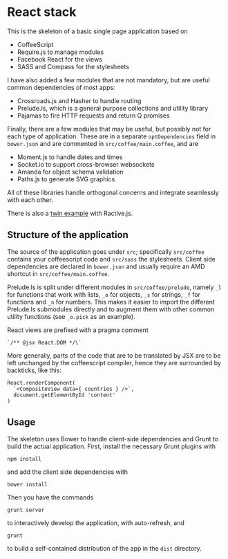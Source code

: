 React stack
===========

This is the skeleton of a basic single page application based on

* CoffeeScript
* Require.js to manage modules
* Facebook React for the views
* SASS and Compass for the stylesheets

I have also added a few modules that are not mandatory, but are useful common dependencies of most apps:

* Crossroads.js and Hasher to handle routing
* Prelude.ls, which is a general purpose collections and utility library
* Pajamas to fire HTTP requests and return Q promises

Finally, there are a few modules that may be useful, but possibly not for each type of application. These are in a separate `optDependencies` field in `bower.json` and are commented in `src/coffee/main.coffee`, and are

* Moment.js to handle dates and times
* Socket.io to support cross-browser websockets
* Amanda for object schema validation
* Paths.js to generate SVG graphics

All of these libraries handle orthogonal concerns and integrate seamlessly with each other.

There is also a [twin example](https://github.com/andreaferretti/ractive-stack) with Ractive.js.

Structure of the application
----------------------------

The source of the application goes under `src`; specifically `src/coffee` contains your coffeescript code and `src/sass` the stylesheets. Client side dependencies are declared in `bower.json` and usually require an AMD shortcut in `src/coffee/main.coffee`.

Prelude.ls is split under different modules in `src/coffee/prelude`, namely `_l` for functions that work with lists, `_o` for objects, `_s` for strings, `_f` for functions and `_n` for numbers. This makes it easier to import the different Prelude.ls submodules directly and to augment them with other common utility functions (see `_o.pick` as an example).

React views are prefixed with a pragma comment

    `/** @jsx React.DOM */\`

More generally, parts of the code that are to be translated by JSX are to be left unchanged by the coffeescript compiler, hence they are surrounded by backticks, like this:

    React.renderComponent(
      `<CompositeView data={ countries } />`,
      document.getElementById 'content'
    )

Usage
-----

The skeleton uses Bower to handle client-side dependencies and Grunt to build the actual application. First, install the necessary Grunt plugins with

    npm install

and add the client side dependencies with

    bower install

Then you have the commands

    grunt server

to interactively develop the application, with auto-refresh, and

    grunt

to build a self-contained distribution of the app in the `dist` directory.
